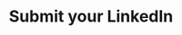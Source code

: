 ---
_db_id: 818
content_type: project
flavours:
- none
learning_outcomes: null
prerequisites:
  hard:
  - employability-sprint/online-profile
  soft: []
ready: true
story_points: null
submission_type: link
tags:
- employability
- close_on_peer_reviews
title: Submit your LinkedIn
---